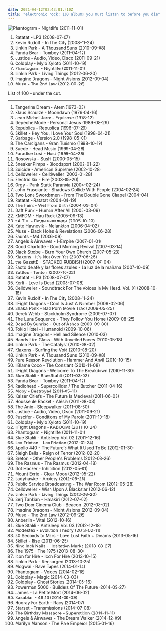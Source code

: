 ```yaml
---
date: 2021-04-12T02:43:01.410Z
title: "electronic rock: 100 albums you must listen to before you die"
---
```

![Phantogram - Nightlife (2011-11-01)](http://coverartarchive.org/release/36658539-f440-4696-b80f-3365d4cac746/6164467859-500.jpg "Phantogram - Nightlife (2011-11-01)")
<ol class="albums">
<li data-cover="http://coverartarchive.org/release/6f260569-6480-4bff-a9a9-e9b055624fe1/18464208583-500.jpg" data-tags="electronic" role="button">Ratatat - LP3 (2008-07-07)</li>
<li data-cover="http://coverartarchive.org/release/e6e974fb-9b0c-43dd-8919-024021995df0/19088510476-500.jpg" data-tags="electronic rock" role="button">Kevin Rudolf - In The City (2008-11-24)</li>
<li data-cover="https://img.discogs.com/E1rJV7-RN_OBhBtQnvJOdGKZbto=/fit-in/600x517/filters:strip_icc():format(jpeg):mode_rgb():quality(90)/discogs-images/R-8316881-1464046210-4791.jpeg.jpg" data-tags="alternative rock, electronic, rock" role="button">Linkin Park - A Thousand Suns (2010-09-08)</li>
<li data-cover="http://coverartarchive.org/release/8d5b56e7-7412-4724-9407-039e64ecd014/13800964524-500.jpg" data-tags="indie, experimental, experimental rock, paw tracks" role="button">Panda Bear - Tomboy (2011-04-12)</li>
<li data-cover="https://img.discogs.com/NReFsjxoYdr2yKqTGkr_LHFjyjM=/fit-in/300x300/filters:strip_icc():format(jpeg):mode_rgb():quality(90)/discogs-images/R-3190739-1319809652.jpeg.jpg" data-tags="electronic" role="button">Justice - Audio, Video, Disco (2011-09-21)</li>
<li data-cover="http://coverartarchive.org/release/0f26e8f3-b85c-457e-8893-5cd1edaa19a2/11469180351-500.jpg" data-tags="rock, alternative, britpop" role="button">Coldplay - Mylo Xyloto (2011-10-19)</li>
<li data-cover="http://coverartarchive.org/release/36658539-f440-4696-b80f-3365d4cac746/6164467859-500.jpg" data-tags="trip-hop, indie, experimental, indie rock, indietronica, shoegaze, dream pop, neo-psychedelia, electronic rock, newgaze, my gang 11, de cumparat" role="button">Phantogram - Nightlife (2011-11-01)</li>
<li data-cover="http://coverartarchive.org/release/bb58b36a-81ce-4b61-a757-fc937b9f95f4/7388937676-500.jpg" data-tags="alternative rock" role="button">Linkin Park - Living Things (2012-06-20)</li>
<li data-cover="http://coverartarchive.org/release/e7bf831c-fff2-4758-a026-4432fd957bd3/6796107819-500.jpg" data-tags="indie rock, alternative, alternative rock" role="button">Imagine Dragons - Night Visions (2012-09-04)</li>
<li data-cover="http://coverartarchive.org/release/e3c0e7c7-df7c-4b51-9894-e45d1480e7b5/11088776135-500.jpg" data-tags="alternative rock" role="button">Muse - The 2nd Law (2012-09-26)</li>
</ol>
List of 100 - under the cut.
<!-- more -->

_________________

<ol class="albums">
<li data-cover="https://img.discogs.com/XKru-VvZXln7gRjIe-inRByFQFE=/fit-in/592x587/filters:strip_icc():format(jpeg):mode_rgb():quality(90)/discogs-images/R-323992-1204317778.jpeg.jpg" data-tags="electronic, ambient, experimental, krautrock" role="button">
Tangerine Dream - Atem (1973-03)
</li>
<li data-cover="http://coverartarchive.org/release/3eed1de9-3977-44cc-8e76-f442676698c9/19003555871-500.jpg" data-tags="electronic" role="button">
Klaus Schulze - Moondawn (1976-04-16)
</li>
<li data-cover="http://coverartarchive.org/release/4e279fc4-0c80-332c-aae0-941d114b0fed/1270665099-500.jpg" data-tags="electronic" role="button">
Jean Michel Jarre - Equinoxe (1978-12)
</li>
<li data-cover="https://img.discogs.com/JBUG1xfc809-ZU4bxD4P7GTntmw=/fit-in/559x493/filters:strip_icc():format(jpeg):mode_rgb():quality(90)/discogs-images/R-530734-1303470847.jpeg.jpg" data-tags="80s" role="button">
Depeche Mode - Personal Jesus (1989-08-29)
</li>
<li data-cover="http://coverartarchive.org/release/c6bee5c2-f5b2-3339-ab89-a13f7d7c1f41/13753506399-500.jpg" data-tags="female vocalists, indie rock, 90s, pop-rock" role="button">
Republica - Republica (1996-07-29)
</li>
<li data-cover="http://coverartarchive.org/release/32bc1026-306c-4c91-96af-3612c1319c74/17811086702-500.jpg" data-tags="christian rock, rock, industrial" role="button">
Skillet - Hey You, I Love Your Soul (1998-04-21)
</li>
<li data-cover="http://coverartarchive.org/release/0caa32f8-85be-339f-ade9-d2ce32a6a1f7/5995318726-500.jpg" data-tags="90s, rock, alternative" role="button">
Garbage - Version 2.0 (1998-05-01)
</li>
<li data-cover="http://coverartarchive.org/release/70f5e652-0a10-37ca-8d1d-1610ca3cfa29/3711112834-500.jpg" data-tags="rock, 90s, female vocalists" role="button">
The Cardigans - Gran Turismo (1998-10-19)
</li>
<li data-cover="https://img.discogs.com/ibMAfiLArBOVU-faP4LftnwZ_fE=/fit-in/600x539/filters:strip_icc():format(jpeg):mode_rgb():quality(90)/discogs-images/R-2956612-1441393650-3407.jpeg.jpg" data-tags="britpop, 90s" role="button">
Suede - Head Music (1999-04-28)
</li>
<li data-cover="https://img.discogs.com/IrPgeuAaT2g3YFS9j_LV1JErqJw=/fit-in/600x600/filters:strip_icc():format(jpeg):mode_rgb():quality(90)/discogs-images/R-3981598-1351321028-9016.jpeg.jpg" data-tags="synthpop" role="button">
Paradise Lost - Host (1999-04-28)
</li>
<li data-cover="http://coverartarchive.org/release/33f0bb8d-c07f-406e-9146-a786f258e569/8345837686-500.jpg" data-tags="electronic, rock, alternative rock, soft rock, electronic rock" role="button">
Nosowska - Sushi (2000-05-15)
</li>
<li data-cover="https://img.discogs.com/lU8JOpVOHgwTfqSW8uc0IhKzrUM=/fit-in/553x482/filters:strip_icc():format(jpeg):mode_rgb():quality(90)/discogs-images/R-1290388-1206828056.jpeg.jpg" data-tags="trip-hop" role="button">
Sneaker Pimps - Bloodsport (2002-01-22)
</li>
<li data-cover="http://coverartarchive.org/release/8f3da71d-2873-4310-8fe7-32fdd28f0928/16156165622-500.jpg" data-tags="electronic, alternative, experimental rock, no wave, electro-industrial, electronic rock, paved wiener, rewind 2002, comeback albums, albumirakkautta" role="button">
Suicide - American Supreme (2002-10-28)
</li>
<li data-cover="http://coverartarchive.org/release/ef4485c0-a652-4fd5-903f-b5ba6e299361/6596488540-500.jpg" data-tags="industrial, industrial metal" role="button">
Celldweller - Celldweller (2003-01-28)
</li>
<li data-cover="https://img.discogs.com/eMQQeWN88L92aQyCEfAU2kIQNJk=/fit-in/528x534/filters:strip_icc():format(jpeg):mode_rgb():quality(90)/discogs-images/R-376779-1128950534.jpeg.jpg" data-tags="rock, indie, disco rock" role="button">
Electric Six - Fire (2003-05-20)
</li>
<li data-cover="http://coverartarchive.org/release/4f7e499c-f3fb-388e-bab2-c717355dcb33/27009614431-500.jpg" data-tags="industrial, industrial rock, synth-rock, orgy" role="button">
Orgy - Punk Statik Paranoia (2004-02-24)
</li>
<li data-cover="http://coverartarchive.org/release/0c18d5dd-3e3d-459c-b647-80734819d072/20451673315-500.jpg" data-tags="alternative, experimental" role="button">
John Frusciante - Shadows Collide With People (2004-02-24)
</li>
<li data-cover="https://img.discogs.com/-ezxPRzCfLyMAd8O6gzaZ07zj-w=/fit-in/600x601/filters:strip_icc():format(jpeg):mode_rgb():quality(90)/discogs-images/R-255309-1582083365-6263.jpeg.jpg" data-tags="electronic, warp" role="button">
Two Lone Swordsmen - From The Double Gone Chapel (2004-04)
</li>
<li data-cover="http://coverartarchive.org/release/a8e06d12-4721-44ba-aa4e-d64d217f8b3e/10083827034-500.jpg" data-tags="electronic, instrumental" role="button">
Ratatat - Ratatat (2004-04-19)
</li>
<li data-cover="https://img.discogs.com/987NsiAX9j24z4m0p8rzVHyEEAk=/fit-in/400x398/filters:strip_icc():format(jpeg):mode_rgb():quality(90)/discogs-images/R-334652-1097616842.jpg.jpg" data-tags="indie" role="button">
The Faint - Wet From Birth (2004-09-04)
</li>
<li data-cover="http://coverartarchive.org/release/9c02dc5c-6725-314b-a5d1-b6097ff0c6ce/13716662046-500.jpg" data-tags="electronic, house" role="button">
Daft Punk - Human After All (2005-03-09)
</li>
<li data-cover="https://img.discogs.com/_rhWtCaaRWl4b45YL1jr9oAQt_k=/fit-in/600x600/filters:strip_icc():format(jpeg):mode_rgb():quality(90)/discogs-images/R-15806625-1598148122-3966.jpeg.jpg" data-tags="industrial, industrial rock" role="button">
KMFDM - Hau Ruck (2005-09-13)
</li>
<li data-cover="http://coverartarchive.org/release/bb656d72-5e7c-4d0a-b45d-d8579747505e/10160516993-500.jpg" data-tags="russian, pop" role="button">
t.A.T.u. - Люди инвалиды (2005-10-19)
</li>
<li data-cover="https://img.discogs.com/K8wuXm7t8XdYis3Gq-03yQBwGAs=/fit-in/225x225/filters:strip_icc():format(jpeg):mode_rgb():quality(90)/discogs-images/R-721994-1151857747.jpeg.jpg" data-tags="female vocalists" role="button">
Kate Havnevik - Melankton (2006-04-02)
</li>
<li data-cover="http://coverartarchive.org/release/f1458768-777e-4d46-96eb-2d0e6d8cbaa0/13574722523-500.jpg" data-tags="alternative rock" role="button">
Muse - Black Holes & Revelations (2006-06-28)
</li>
<li data-cover="http://coverartarchive.org/release/29098068-a708-458b-96e6-839ae7fb6554/3102701745-500.jpg" data-tags="post-rock, shoegaze" role="button">
Faunts - M4 (2006-09)
</li>
<li data-cover="http://coverartarchive.org/release/e1058f8d-d271-492b-8a18-d625b2f65d54/26595077311-500.jpg" data-tags="alternative rock" role="button">
Angels & Airwaves - I-Empire (2007-01-01)
</li>
<li data-cover="http://coverartarchive.org/release/a890e9a6-90cf-4665-8928-2123f792355f/2960964314-500.jpg" data-tags="rock, pop punk" role="button">
Good Charlotte - Good Morning Revival (2007-03-14)
</li>
<li data-cover="http://coverartarchive.org/release/09b6385e-472c-3037-8867-3aa4cd86d84a/4406297639-500.jpg" data-tags="electro" role="button">
Black Strobe - Burn Your Own Church (2007-05-23)
</li>
<li data-cover="https://via.placeholder.com/450" data-tags="electronic rock" role="button">
Klaxons - It's Not Over Yet (2007-06-25)
</li>
<li data-cover="http://coverartarchive.org/release/9aaca833-fb3f-4f8c-8b9c-4617715e9d9e/11039926115-500.jpg" data-tags="japanese, j-rock, visual kei, the gazette" role="button">
the GazettE - STACKED RUBBISH (2007-07-04)
</li>
<li data-cover="http://coverartarchive.org/release/a5f7d155-695d-4a0e-a384-6c1fddb7dbee/9472199885-500.jpg" data-tags="electronic pop, electronic rock, pop rock alternativo, descubierto en 2013, discovered in 2013, facto delafe y las flores azules" role="button">
Facto delafé y las flores azules - La luz de la mañana (2007-10-09)
</li>
<li data-cover="http://coverartarchive.org/release/d800a9e2-c11a-4d35-98e8-6b8cdb4ac631/7263437184-500.jpg" data-tags="experimental" role="button">
Battles - Tonto+ (2007-10-22)
</li>
<li data-cover="http://coverartarchive.org/release/6f260569-6480-4bff-a9a9-e9b055624fe1/18464208583-500.jpg" data-tags="electronic" role="button">
Ratatat - LP3 (2008-07-07)
</li>
<li data-cover="http://coverartarchive.org/release/7e03de41-4397-4757-9e8b-9703d19c8440/5877736768-500.jpg" data-tags="gothic rock, pop" role="button">
Kerli - Love Is Dead (2008-07-08)
</li>
<li data-cover="http://coverartarchive.org/release/7ce22fe1-051d-47c8-ac86-a1a1c57d5879/5463327431-500.jpg" data-tags="industrial" role="button">
Celldweller - Soundtrack For The Voices In My Head, Vol. 01 (2008-10-16)
</li>
<li data-cover="http://coverartarchive.org/release/e6e974fb-9b0c-43dd-8919-024021995df0/19088510476-500.jpg" data-tags="electronic rock" role="button">
Kevin Rudolf - In The City (2008-11-24)
</li>
<li data-cover="https://img.discogs.com/eBjlrPWpv-NLJ4p89IdNXafbUJ8=/fit-in/400x400/filters:strip_icc():format(jpeg):mode_rgb():quality(90)/discogs-images/R-2193238-1272728551.jpeg.jpg" data-tags="indie rock, chiptune, electronic rock, nes-rock" role="button">
I Fight Dragons - Cool Is Just A Number (2009-02-06)
</li>
<li data-cover="http://coverartarchive.org/release/d2a17662-ed52-436f-81f3-358c289104fa/15021205186-500.jpg" data-tags="funk rock, electronic rock" role="button">
Shaka Ponk - Bad Porn Movie Trax (2009-05-25)
</li>
<li data-cover="https://img.discogs.com/VEH-venpOnoNeugFgxNsFF93fAw=/fit-in/350x350/filters:strip_icc():format(jpeg):mode_rgb():quality(90)/discogs-images/R-1840864-1247067954.jpeg.jpg" data-tags="electronic, alternative, experimental, experimental rock, electronic rock, alt. rock" role="button">
Derek Webb - Stockholm Syndrome (2009-07-07)
</li>
<li data-cover="http://coverartarchive.org/release/f1c777b5-712d-4134-a5fc-ce50181a2dbe/4226151140-500.jpg" data-tags="industrial, industrial rock, industrial metal, electronic rock" role="button">
The Luna Sequence - They Follow You Home (2009-08-25)
</li>
<li data-cover="http://coverartarchive.org/release/fad2af28-b836-4304-82aa-1cfdd3626588/8298746171-500.jpg" data-tags="alternative rock, rock" role="button">
Dead By Sunrise - Out of Ashes (2009-09-30)
</li>
<li data-cover="https://img.discogs.com/fPRaFPdnrNcEuhIZkSVlDnlhiEc=/fit-in/225x225/filters:strip_icc():format(jpeg):mode_rgb():quality(90)/discogs-images/R-2442497-1451244676-2555.jpeg.jpg" data-tags="rock, humanoid, german, tokio hotel" role="button">
Tokio Hotel - Humanoid (2009-10-06)
</li>
<li data-cover="http://coverartarchive.org/release/f66518b0-c5d3-4643-bf63-e1ac257c3131/13140342040-500.jpg" data-tags="imagine dragons" role="button">
Imagine Dragons - Hell and Silence (2010-03)
</li>
<li data-cover="https://via.placeholder.com/450" data-tags="post-hardcore, electronic rock, trancecore, electro alternative" role="button">
Hands Like Glass - With Unveiled Faces (2010-05-18)
</li>
<li data-cover="http://coverartarchive.org/release/c2074cb6-a185-4bfd-86de-decf013117d3/3194850526-500.jpg" data-tags="synthpop, electronic rock" role="button">
Linkin Park - The Catalyst (2010-08-02)
</li>
<li data-cover="https://img.discogs.com/ETH3FHLuyysOIt3UHKrVsVbluro=/fit-in/200x200/filters:strip_icc():format(jpeg):mode_rgb():quality(90)/discogs-images/R-2461659-1285365333.jpeg.jpg" data-tags="indie rock, nu-rave, alternative rock" role="button">
Klaxons - Surfing the Void (2010-08-20)
</li>
<li data-cover="https://img.discogs.com/E1rJV7-RN_OBhBtQnvJOdGKZbto=/fit-in/600x517/filters:strip_icc():format(jpeg):mode_rgb():quality(90)/discogs-images/R-8316881-1464046210-4791.jpeg.jpg" data-tags="alternative rock, electronic, rock" role="button">
Linkin Park - A Thousand Suns (2010-09-08)
</li>
<li data-cover="https://img.discogs.com/Smab0rHJyMWYmaulLuMDPaBSPjY=/fit-in/600x589/filters:strip_icc():format(jpeg):mode_rgb():quality(90)/discogs-images/R-2500444-1497387809-9706.jpeg.jpg" data-tags="electronic" role="button">
Pure Reason Revolution - Hammer And Anvil (2010-10-15)
</li>
<li data-cover="http://coverartarchive.org/release/ec6b20dc-8165-44b3-8fb4-fc3c8e54c6dd/2589776232-500.jpg" data-tags="electronic" role="button">
I Blame Coco - The Constant (2010-11-08)
</li>
<li data-cover="http://coverartarchive.org/release/d40b27b4-0414-4f4f-ac1c-592a30b4225e/2603102123-500.jpg" data-tags="pop, alternative rock, chiptune, electronic rock" role="button">
I Fight Dragons - Welcome To The Breakdown (2010-11-30)
</li>
<li data-cover="http://coverartarchive.org/release/93b9d79e-7422-4c97-81ab-fea8ed068973/10666955584-500.jpg" data-tags="industrial, electronic" role="button">
Blue Stahli - Blue Stahli (2011-03-02)
</li>
<li data-cover="http://coverartarchive.org/release/8d5b56e7-7412-4724-9407-039e64ecd014/13800964524-500.jpg" data-tags="indie, experimental, experimental rock, paw tracks" role="button">
Panda Bear - Tomboy (2011-04-12)
</li>
<li data-cover="https://via.placeholder.com/450" data-tags="electronic rock" role="button">
Radiohead - Supercollider / The Butcher (2011-04-16)
</li>
<li data-cover="https://img.discogs.com/LPA2w-4DjKaKa7J63lr9HZWhFIc=/fit-in/500x457/filters:strip_icc():format(jpeg):mode_rgb():quality(90)/discogs-images/R-389573-1393368466-9302.jpeg.jpg" data-tags="electronic, ambient" role="button">
Moby - Destroyed (2011-05-11)
</li>
<li data-cover="https://img.discogs.com/kZPd2fmvmZ_9jSpe7sW6nI6Wzu8=/fit-in/555x323/filters:strip_icc():format(jpeg):mode_rgb():quality(90)/discogs-images/R-2375517-1280377713.jpeg.jpg" data-tags="indie" role="button">
Kaiser Chiefs - The Future Is Medieval (2011-06-03)
</li>
<li data-cover="https://img.discogs.com/lNa7DQOqw9Z-CMhjsfHA6wpJf7E=/fit-in/600x600/filters:strip_icc():format(jpeg):mode_rgb():quality(90)/discogs-images/R-3086811-1315087650.jpeg.jpg" data-tags="indietronica, synthpop, electro-rock, electronic rock" role="button">
Housse de Racket - Alésia (2011-08-03)
</li>
<li data-cover="https://img.discogs.com/4Efv_gcSQ7JFwUvbbjJjq2gKjYo=/fit-in/300x300/filters:strip_icc():format(jpeg):mode_rgb():quality(90)/discogs-images/R-3164083-1318678986.jpeg.jpg" data-tags="alternative rock, space rock, favorite, electronic rock" role="button">
The Anix - Sleepwalker (2011-08-30)
</li>
<li data-cover="https://img.discogs.com/NReFsjxoYdr2yKqTGkr_LHFjyjM=/fit-in/300x300/filters:strip_icc():format(jpeg):mode_rgb():quality(90)/discogs-images/R-3190739-1319809652.jpeg.jpg" data-tags="electronic" role="button">
Justice - Audio, Video, Disco (2011-09-21)
</li>
<li data-cover="http://coverartarchive.org/release/e3d38348-6cec-47da-92ad-49969812116b/28429823396-500.jpg" data-tags="alternative rock, experimental" role="button">
Puscifer - Conditions of My Parole (2011-10-18)
</li>
<li data-cover="http://coverartarchive.org/release/0f26e8f3-b85c-457e-8893-5cd1edaa19a2/11469180351-500.jpg" data-tags="rock, alternative, britpop" role="button">
Coldplay - Mylo Xyloto (2011-10-19)
</li>
<li data-cover="http://coverartarchive.org/release/7c639c90-ffa1-4372-88eb-5080d1ac87e0/13113750570-500.jpg" data-tags="chiptune, powerpop, electronic rock" role="button">
I Fight Dragons - KABOOM! (2011-10-24)
</li>
<li data-cover="http://coverartarchive.org/release/36658539-f440-4696-b80f-3365d4cac746/6164467859-500.jpg" data-tags="trip-hop, indie, experimental, indie rock, indietronica, shoegaze, dream pop, neo-psychedelia, electronic rock, newgaze, my gang 11, de cumparat" role="button">
Phantogram - Nightlife (2011-11-01)
</li>
<li data-cover="http://coverartarchive.org/release/ed02a78d-89e9-4896-8628-556aade14e5a/2278111608-500.jpg" data-tags="industrial metal" role="button">
Blue Stahli - Antisleep Vol. 02 (2011-12-16)
</li>
<li data-cover="http://coverartarchive.org/release/4aad4fc2-43ea-440e-8743-5aabacb6bcaa/4410509751-500.jpg" data-tags="alternative rock, symphonic rock, electronic rock, classical crossover" role="button">
Les Friction - Les Friction (2012-01-24)
</li>
<li data-cover="https://img.discogs.com/uFSSM5NNiwabWvmXZimpTwyjLkg=/fit-in/488x473/filters:strip_icc():format(jpeg):mode_rgb():quality(90)/discogs-images/R-80637-1363860266-6734.jpeg.jpg" data-tags="electronic, electronic rock" role="button">
Apollo 440 - The Future's What It Used To Be (2012-01-30)
</li>
<li data-cover="http://coverartarchive.org/release/afc47229-be68-49be-9306-6563a2acbad8/3180799317-500.jpg" data-tags="noise pop, indie rock" role="button">
Sleigh Bells - Reign of Terror (2012-02-20)
</li>
<li data-cover="https://img.discogs.com/CKYwnnaX5Vz0CMfc4RXqxVPc0xY=/fit-in/596x600/filters:strip_icc():format(jpeg):mode_rgb():quality(90)/discogs-images/R-3431855-1524164703-2890.jpeg.jpg" data-tags="experimental, experimental rock, indietronica, electro-rock, electronic rock, fatcat records, 010s, my gang 12" role="button">
Breton - Other People's Problems (2012-03-26)
</li>
<li data-cover="http://coverartarchive.org/release/88b326d1-7b63-4304-b403-d7ff46d56109/2491087347-500.jpg" data-tags="pop, alternative rock, soft rock" role="button">
The Rasmus - The Rasmus (2012-04-18)
</li>
<li data-cover="https://img.discogs.com/hjGA7Jy4uN5ae32xic_A5matwbc=/fit-in/300x300/filters:strip_icc():format(jpeg):mode_rgb():quality(90)/discogs-images/R-3565560-1335516191.jpeg.jpg" data-tags="alternative rock" role="button">
Dot Hacker - Inhibition (2012-05-01)
</li>
<li data-cover="http://coverartarchive.org/release/ee805eba-996b-48c6-bccb-52b6ff5f4dd7/1017565236-500.jpg" data-tags="folk, indie, drone" role="button">
Mount Eerie - Clear Moon (2012-05-22)
</li>
<li data-cover="http://coverartarchive.org/release/1db3ba5c-d568-45db-b0c9-4ceccb16d780/1093276486-500.jpg" data-tags="new wave" role="button">
Ladyhawke - Anxiety (2012-05-25)
</li>
<li data-cover="https://img.discogs.com/2TkSVXGW0WrjZ5DL0i2wE3Js3lc=/fit-in/500x500/filters:strip_icc():format(jpeg):mode_rgb():quality(90)/discogs-images/R-3862348-1347269597-1941.jpeg.jpg" data-tags="electronic rock, psb, post-dance edu-rock" role="button">
Public Service Broadcasting - The War Room (2012-05-28)
</li>
<li data-cover="http://coverartarchive.org/release/d6bab60f-cbda-45f4-82eb-a183b0c66ff1/26903112583-500.jpg" data-tags="electronic rock, dubstep" role="button">
Celldweller - Wish Upon A Blackstar (2012-06-12)
</li>
<li data-cover="http://coverartarchive.org/release/bb58b36a-81ce-4b61-a757-fc937b9f95f4/7388937676-500.jpg" data-tags="alternative rock" role="button">
Linkin Park - Living Things (2012-06-20)
</li>
<li data-cover="http://coverartarchive.org/release/1d7d74f6-0053-4d5f-a48e-183ba418269f/1509338950-500.jpg" data-tags="alternative rock" role="button">
Serj Tankian - Harakiri (2012-07-02)
</li>
<li data-cover="http://coverartarchive.org/release/e9abd378-bb2c-4c66-af8a-ffef8e9d0a59/1924752901-500.jpg" data-tags="indie, indie rock" role="button">
Two Door Cinema Club - Beacon (2012-08-02)
</li>
<li data-cover="http://coverartarchive.org/release/e7bf831c-fff2-4758-a026-4432fd957bd3/6796107819-500.jpg" data-tags="indie rock, alternative, alternative rock" role="button">
Imagine Dragons - Night Visions (2012-09-04)
</li>
<li data-cover="http://coverartarchive.org/release/e3c0e7c7-df7c-4b51-9894-e45d1480e7b5/11088776135-500.jpg" data-tags="alternative rock" role="button">
Muse - The 2nd Law (2012-09-26)
</li>
<li data-cover="http://coverartarchive.org/release/169c8107-5e7e-42f9-b96c-e33217c3d654/2268780673-500.jpg" data-tags="alternative rock" role="button">
Anberlin - Vital (2012-10-16)
</li>
<li data-cover="http://coverartarchive.org/release/3b2426c4-bf0b-48bc-9a73-160f42c1003f/2859176153-500.jpg" data-tags="electronic, dubstep, industrial, industrial rock, electronic rock" role="button">
Blue Stahli - Antisleep Vol. 03 (2012-12-18)
</li>
<li data-cover="http://coverartarchive.org/release/87e1d9bd-a13b-4ff3-9964-cfd4e5ae2ffe/6892823160-500.jpg" data-tags="dubstep" role="button">
Modestep - Evolution Theory (2013-02-11)
</li>
<li data-cover="http://coverartarchive.org/release/efb5dd61-f5ea-4b24-b5d9-2db78ff449b7/4400428039-500.jpg" data-tags="alternative rock" role="button">
30 Seconds to Mars - Love Lust Faith + Dreams (2013-05-16)
</li>
<li data-cover="https://img.discogs.com/4AmCBsxV3yLgQZZ532MaLaPnjbo=/fit-in/600x534/filters:strip_icc():format(jpeg):mode_rgb():quality(90)/discogs-images/R-5428123-1393264696-7276.jpeg.jpg" data-tags="rock, alternative rock, christian rock" role="button">
Skillet - Rise (2013-06-25)
</li>
<li data-cover="http://coverartarchive.org/release/001e6c1b-c0ba-4455-b784-2a9ee9ae91e7/6355720082-500.jpg" data-tags="industrial, industrial rock, electronic" role="button">
Nine Inch Nails - Hesitation Marks (2013-08-27)
</li>
<li data-cover="http://coverartarchive.org/release/ac2b87af-2774-4575-a72a-db31c8865264/5068034405-500.jpg" data-tags="indie rock, indie pop" role="button">
The 1975 - The 1975 (2013-08-30)
</li>
<li data-cover="http://coverartarchive.org/release/3a784ab7-7606-4ad6-9803-944730bd6eb3/8958043238-500.jpg" data-tags="alternative rock, icon for hire" role="button">
Icon for Hire - Icon For Hire (2013-10-15)
</li>
<li data-cover="http://coverartarchive.org/release/9f332dc1-bc91-422d-9f83-a95d0a818d61/17661352244-500.jpg" data-tags="electronic, dubstep, remix" role="button">
Linkin Park - Recharged (2013-10-25)
</li>
<li data-cover="http://coverartarchive.org/release/eac0fab9-d4d3-452a-a90e-12648c291187/8379301227-500.jpg" data-tags="post-rock" role="button">
Mogwai - Rave Tapes (2014-01-14)
</li>
<li data-cover="http://coverartarchive.org/release/192ef3d0-9f54-426c-9485-b867c7d3798b/6482224398-500.jpg" data-tags="indie pop, trip-hop, alternative" role="button">
Phantogram - Voices (2014-02-18)
</li>
<li data-cover="http://coverartarchive.org/release/64faf9c1-193d-4df7-b07c-6280a516e89a/6996154269-500.jpg" data-tags="white music for white people, hitler, adolf hitler, brown music for pink people, racism in music sucks, reincarnation of hitler, bonehead, heil hitler, white powder, anticommunist, brutal nazi scumcore with fascist influence and guest vocalist adolf hitler, white powercore, nazi kircore, anal music for anal people, nazi scumcore, my brother became nazi fucking scum after listening to this, nazi fucking scum, only cocksuckers can listen to this shit" role="button">
Coldplay - Magic (2014-03-03)
</li>
<li data-cover="http://coverartarchive.org/release/49dab146-5393-4686-bb79-efbb1fa43648/22395430275-500.jpg" data-tags="pop, electronic, alternative, alternative rock, coldplay" role="button">
Coldplay - Ghost Stories (2014-05-16)
</li>
<li data-cover="http://coverartarchive.org/release/b7b014a4-d675-48b3-97f0-3c4e8a7f43a4/7335467040-500.jpg" data-tags="industrial rock" role="button">
Powerman 5000 - Builders Of The Future (2014-05-27)
</li>
<li data-cover="http://coverartarchive.org/release/09e58ce4-a2b6-4214-b7ab-e822960d2a33/7637224037-500.jpg" data-tags="pop, alternative rock, indie rock, electronic rock, cooking vinyl, bmg" role="button">
James - La Petite Mort (2014-06-02)
</li>
<li data-cover="http://coverartarchive.org/release/c0f4080d-4c57-4740-9b95-92486791b000/7175573731-500.jpg" data-tags="rock, british, alternative, alternative rock" role="button">
Kasabian - 48:13 (2014-06-09)
</li>
<li data-cover="http://coverartarchive.org/release/d3cc8fd9-cb85-4c73-9ec5-72bbb91e1d9e/8109380175-500.jpg" data-tags="indie rock, post-punk" role="button">
Hooray For Earth - Racy (2014-07)
</li>
<li data-cover="http://coverartarchive.org/release/4785004d-ea89-4397-909c-312d97826d45/7445539786-500.jpg" data-tags="progressive metal, alternative metal, electronic, symphonic" role="button">
Starset - Transmissions (2014-07-08)
</li>
<li data-cover="http://coverartarchive.org/release/e3ba1c3c-1319-44f7-a812-dbc9042eea01/8795270288-500.jpg" data-tags="industrial rock, synth rock" role="button">
The Birthday Massacre - Superstition (2014-11-11)
</li>
<li data-cover="http://coverartarchive.org/release/4b8dca06-99d1-48e1-b18c-7375f1b11bae/12157816350-500.jpg" data-tags="alternative, alternative rock, electronic rock" role="button">
Angels & Airwaves - The Dream Walker (2014-12-09)
</li>
<li data-cover="http://coverartarchive.org/release/2fe0a7ce-6876-44a6-b966-6f5fe466473b/9837934274-500.jpg" data-tags="alternative rock, hard rock, rock, blues rock" role="button">
Marilyn Manson - The Pale Emperor (2015-01-16)
</li>
</ol>
